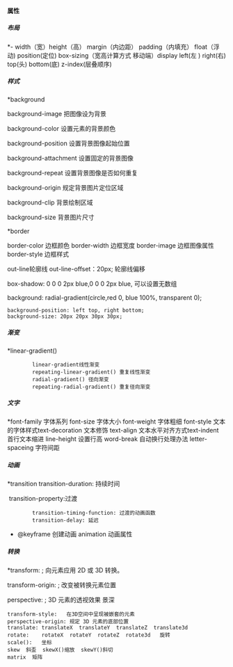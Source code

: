 #### 属性

##### 布局

*- width（宽）height（高）  margin（内边距）			 padding（内填充）	float（浮动)	  position(定位)					  box-sizing（宽高计算方式  移动端）display					 		left(左 )	 right(右)  	top(头)	  bottom(底)	  z-index(层叠顺序)

##### 样式

*background   

background-image   把图像设为背景

background-color    设置元素的背景颜色       

background-position 设置背景图像起始位置 

background-attachment 设置固定的背景图像

background-repeat  设置背景图像是否如何重复

background-origin   规定背景图片定位区域

 background-clip  背景绘制区域

background-size    背景图片尺寸

*border  

border-color  边框颜色   border-width   边框宽度  border-image  边框图像属性 border-style 边框样式  

out-line轮廓线     out-line-offset：20px;   轮廓线偏移

box-shadow: 0  0  0  2px  blue,0  0  0  2px  blue,     可以设置无数组

background: radial-gradient(circle,red 0, blue 100%, transparent 0);

```
background-position: left top, right bottom;
background-size: 20px 20px 30px 30px;
```

##### 渐变

*linear-gradient()

```
		linear-gradient线性渐变
		repeating-linear-gradient() 重复线性渐变
		radial-gradient() 径向渐变
		repeating-radial-gradient() 重复径向渐变
```

##### 文字

*font-family   字体系列      font-size   字体大小           font-weight  字体粗细        font-style  文本的字体样式text-decoration 文本修饰  text-align  文本水平对齐方式text-indent  首行文本缩进 line-height 设置行高         word-break 自动换行处理办法 letter-spaceing 字符间距

##### 动画

*transition     transition-duration: 持续时间

​			transition-property:过渡

```
		transition-timing-function: 过渡的动画函数
		transition-delay: 延迟
```

- @keyframe  创建动画    animation  动画属性

##### 转换

*transform: ;   向元素应用 2D 或 3D 转换。

transform-origin: ;   改变被转换元素位置

perspective: ;     3D 元素的透视效果 景深

	transform-style:   在3D空间中呈现被嵌套的元素
	perspective-origin: 规定 3D 元素的底部位置
	translate: translateX  translateY  translateZ  translate3d
	rotate:    rotateX  rotateY  rotateZ  rotate3d   旋转
	scale():   坐标
	skew  斜歪  skewX()缩放  skewY()斜切
	matrix  矩阵